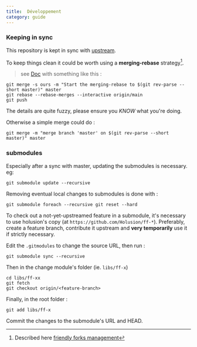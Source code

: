 ```yaml
---
title:  Développement
category: guide
---
```


### Keeping in sync

This repository is kept in sync with [upstream](https://github.com/Smithsonian/dpo-voyager).

To keep things clean it could be worth using a **merging-rebase** strategy[^1].

 > see [Doc](https://git-scm.com/docs/git-rebase#_rebasing_merges) with something like this :
```
git merge -s ours -m "Start the merging-rebase to $(git rev-parse --short master)" master
git rebase --rebase-merges --interactive origin/main
git push
```
The details are quite fuzzy, please ensure you _KNOW_ what you're doing.

Otherwise a simple merge could do : 

```
git merge -m "merge branch 'master' on $(git rev-parse --short master)" master
```

### submodules

Especially after a sync with master, updating the submodules is necessary. eg:

```
git submodule update --recursive
```

Removing eventual local changes to submodules is done with : 

```
git submodule foreach --recursive git reset --hard
```

To check out a not-yet-upstreamed feature in a submodule, it's necessary to use holusion's copy (at `https://github.com/Holusion/ff-*`). Preferably, create a feature branch, contribute it upstream and **very temporarily** use it if strictly necessary.

Edit the `.gitmodules` to change the source URL, then run : 

    git submodule sync --recursive

Then in the change module's folder (ie. `libs/ff-x`)

    cd libs/ff-xx
    git fetch
    git checkout origin/<feature-branch>

Finally, in the root folder : 

    git add libs/ff-x

Commit the changes to the submodule's URL and HEAD.

[^1]: Described here [friendly forks management](https://github.blog/2022-05-02-friend-zone-strategies-friendly-fork-management/#git-for-windows-git)